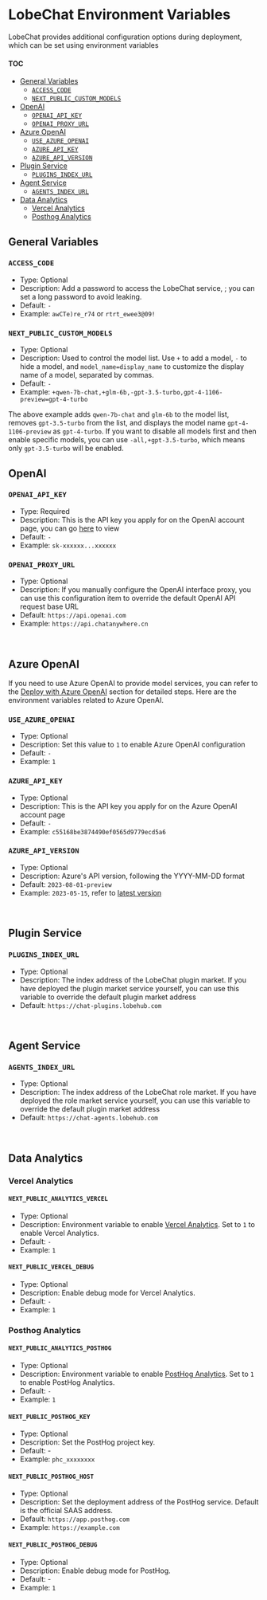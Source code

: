 # LobeChat Environment Variables

LobeChat provides additional configuration options during deployment, which can be set using environment variables

#### TOC

- [General Variables](#general-variables)
  - [`ACCESS_CODE`](#access_code)
  - [`NEXT_PUBLIC_CUSTOM_MODELS`](#next_public_custom_models)
- [OpenAI](#openai)
  - [`OPENAI_API_KEY`](#openai_api_key)
  - [`OPENAI_PROXY_URL`](#openai_proxy_url)
- [Azure OpenAI](#azure-openai)
  - [`USE_AZURE_OPENAI`](#use_azure_openai)
  - [`AZURE_API_KEY`](#azure_api_key)
  - [`AZURE_API_VERSION`](#azure_api_version)
- [Plugin Service](#plugin-service)
  - [`PLUGINS_INDEX_URL`](#plugins_index_url)
- [Agent Service](#agent-service)
  - [`AGENTS_INDEX_URL`](#agents_index_url)
- [Data Analytics](#data-analytics)
  - [Vercel Analytics](#vercel-analytics)
  - [Posthog Analytics](#posthog-analytics)

## General Variables

### `ACCESS_CODE`

- Type: Optional
- Description: Add a password to access the LobeChat service, ; you can set a long password to avoid leaking.
- Default: `-`
- Example: `awCTe)re_r74` or `rtrt_ewee3@09!`

### `NEXT_PUBLIC_CUSTOM_MODELS`

- Type: Optional
- Description: Used to control the model list. Use `+` to add a model, `-` to hide a model, and `model_name=display_name` to customize the display name of a model, separated by commas.
- Default: `-`
- Example: `+qwen-7b-chat,+glm-6b,-gpt-3.5-turbo,gpt-4-1106-preview=gpt-4-turbo`

The above example adds `qwen-7b-chat` and `glm-6b` to the model list, removes `gpt-3.5-turbo` from the list, and displays the model name `gpt-4-1106-preview` as `gpt-4-turbo`. If you want to disable all models first and then enable specific models, you can use `-all,+gpt-3.5-turbo`, which means only `gpt-3.5-turbo` will be enabled.

## OpenAI

### `OPENAI_API_KEY`

- Type: Required
- Description: This is the API key you apply for on the OpenAI account page, you can go [here][openai-api-page] to view
- Default: `-`
- Example: `sk-xxxxxx...xxxxxx`

### `OPENAI_PROXY_URL`

- Type: Optional
- Description: If you manually configure the OpenAI interface proxy, you can use this configuration item to override the default OpenAI API request base URL
- Default: `https://api.openai.com`
- Example: `https://api.chatanywhere.cn`

<br/>

## Azure OpenAI

If you need to use Azure OpenAI to provide model services, you can refer to the [Deploy with Azure OpenAI](./Deploy-with-Azure-OpenAI.zh-CN.md) section for detailed steps. Here are the environment variables related to Azure OpenAI.

### `USE_AZURE_OPENAI`

- Type: Optional
- Description: Set this value to `1` to enable Azure OpenAI configuration
- Default: `-`
- Example: `1`

### `AZURE_API_KEY`

- Type: Optional
- Description: This is the API key you apply for on the Azure OpenAI account page
- Default: `-`
- Example: `c55168be3874490ef0565d9779ecd5a6`

### `AZURE_API_VERSION`

- Type: Optional
- Description: Azure's API version, following the YYYY-MM-DD format
- Default: `2023-08-01-preview`
- Example: `2023-05-15`, refer to [latest version][azure-api-verion-url]

<br/>

## Plugin Service

### `PLUGINS_INDEX_URL`

- Type: Optional
- Description: The index address of the LobeChat plugin market. If you have deployed the plugin market service yourself, you can use this variable to override the default plugin market address
- Default: `https://chat-plugins.lobehub.com`

<br/>

## Agent Service

### `AGENTS_INDEX_URL`

- Type: Optional
- Description: The index address of the LobeChat role market. If you have deployed the role market service yourself, you can use this variable to override the default plugin market address
- Default: `https://chat-agents.lobehub.com`

<br/>

## Data Analytics

### Vercel Analytics

#### `NEXT_PUBLIC_ANALYTICS_VERCEL`

- Type: Optional
- Description: Environment variable to enable [Vercel Analytics][vercel-analytics-url]. Set to `1` to enable Vercel Analytics.
- Default: `-`
- Example: `1`

#### `NEXT_PUBLIC_VERCEL_DEBUG`

- Type: Optional
- Description: Enable debug mode for Vercel Analytics.
- Default: `-`
- Example: `1`

### Posthog Analytics

#### `NEXT_PUBLIC_ANALYTICS_POSTHOG`

- Type: Optional
- Description: Environment variable to enable [PostHog Analytics][posthog-analytics-url]. Set to `1` to enable PostHog Analytics.
- Default: `-`
- Example: `1`

#### `NEXT_PUBLIC_POSTHOG_KEY`

- Type: Optional
- Description: Set the PostHog project key.
- Default: -
- Example: `phc_xxxxxxxx`

#### `NEXT_PUBLIC_POSTHOG_HOST`

- Type: Optional
- Description: Set the deployment address of the PostHog service. Default is the official SAAS address.
- Default: `https://app.posthog.com`
- Example: `https://example.com`

#### `NEXT_PUBLIC_POSTHOG_DEBUG`

- Type: Optional
- Description: Enable debug mode for PostHog.
- Default: -
- Example: `1`

[azure-api-verion-url]: https://docs.microsoft.com/zh-cn/azure/developer/javascript/api-reference/es-modules/azure-sdk/ai-translation/translationconfiguration?view=azure-node-latest#api-version
[openai-api-page]: https://platform.openai.com/account/api-keys
[posthog-analytics-url]: https://posthog.com
[vercel-analytics-url]: https://vercel.com/analytics
